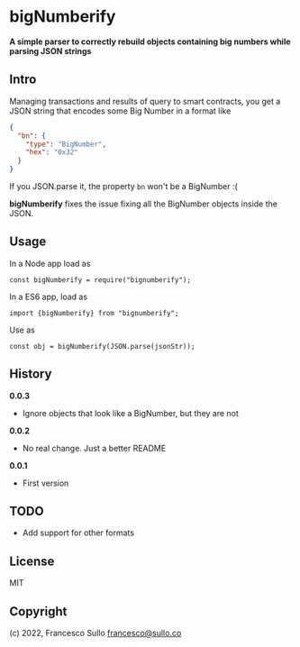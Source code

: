 # bigNumberify

**A simple parser to correctly rebuild objects containing big numbers while parsing JSON strings**

## Intro

Managing transactions and results of query to smart contracts, you get a JSON string that encodes some Big Number in a format like

```json
{
  "bn": {
    "type": "BigNumber",
    "hex": "0x32"
  }
}
```

If you JSON.parse it, the property `bn` won't be a BigNumber :(

**bigNumberify** fixes the issue fixing all the BigNumber objects inside the JSON.

## Usage

In a Node app load as

```
const bigNumberify = require("bignumberify");
```

In a ES6 app, load as 

```
import {bigNumberify} from "bignumberify";
```

Use as
```
const obj = bigNumberify(JSON.parse(jsonStr));
```

## History

**0.0.3**
- Ignore objects that look like a BigNumber, but they are not

**0.0.2**
- No real change. Just a better README

**0.0.1**
- First version

## TODO

- Add support for other formats

## License

MIT

## Copyright

(c) 2022, Francesco Sullo <francesco@sullo.co>
